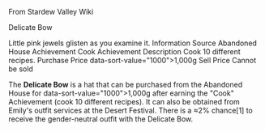 From Stardew Valley Wiki

Delicate Bow

Little pink jewels glisten as you examine it. Information Source Abandoned House Achievement Cook Achievement Description Cook 10 different recipes. Purchase Price data-sort-value="1000"&gt;1,000g Sell Price Cannot be sold

The **Delicate Bow** is a hat that can be purchased from the Abandoned House for data-sort-value="1000"&gt;1,000g after earning the "Cook" Achievement (cook 10 different recipes). It can also be obtained from Emily's outfit services at the Desert Festival. There is a ≈2% chance\[1] to receive the gender-neutral outfit with the Delicate Bow.